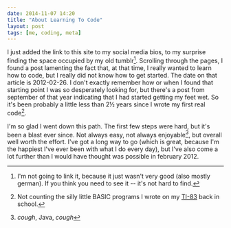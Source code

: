 ```yaml
---
date: 2014-11-07 14:20
title: "About Learning To Code"
layout: post
tags: [me, coding, meta]
---
```

I just added the link to this site to my social media bios, to my surprise finding the space occupied by my old tumblr[^1]. Scrolling through the pages, I found a post lamenting the fact that, at that time, I really wanted to learn how to code, but I really did not know how to get started. The date on that article is 2012-02-26. I don't exactly remember how or when I found that starting point I was so desperately looking for, but there's a post from september of that year indicating that I had started getting my feet wet. So it's been probably a little less than 2½ years since I wrote my first real code[^2].

I'm so glad I went down this path. The first few steps were hard, but it's been a blast ever since. Not always easy, not always enjoyable[^3], but overall well worth the effort. I've got a long way to go (which is great, because I'm the happiest I've ever been with what I do every day), but I've also come a lot further than I would have thought was possible in february 2012.

[^1]: I'm not going to link it, because it just wasn't very good (also mostly german). If you think you need to see it -- it's not hard to find.

[^2]: Not counting the silly little BASIC programs I wrote on my [TI-83](http://en.wikipedia.org/wiki/TI-83_series) back in school.

[^3]: *cough*, Java, *cough*
